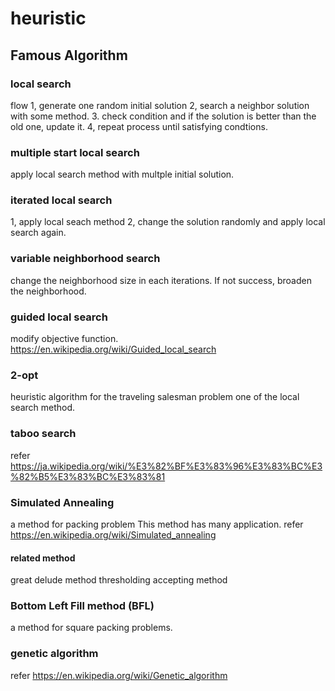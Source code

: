 # heuristic

##  Famous Algorithm

### local search
flow
1, generate one random initial solution
2, search a neighbor solution with some method.
3. check condition and if the solution is better than the old one, update it.
4, repeat process until satisfying condtions.

### multiple start local search
apply local search method with multple initial solution.

### iterated local search
1, apply local seach method
2, change the solution randomly and apply local search again.

### variable neighborhood search
change the neighborhood size in each iterations.
If not success, broaden the neighborhood.

### guided local search
modify objective function.
https://en.wikipedia.org/wiki/Guided_local_search

### 2-opt
heuristic algorithm for the traveling salesman problem
one of the local search method.

### taboo search
refer https://ja.wikipedia.org/wiki/%E3%82%BF%E3%83%96%E3%83%BC%E3%82%B5%E3%83%BC%E3%83%81

### Simulated Annealing
a method for packing problem
This method has many application.
refer https://en.wikipedia.org/wiki/Simulated_annealing

#### related method
great delude method
thresholding accepting method

### Bottom Left Fill method (BFL)
a method for square packing problems.

### genetic algorithm
refer https://en.wikipedia.org/wiki/Genetic_algorithm
